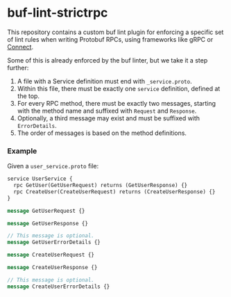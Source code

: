 # buf-lint-strictrpc

This repository contains a custom buf lint plugin for enforcing a specific set of lint rules when
writing Protobuf RPCs, using frameworks like gRPC or [Connect](https://connectrpc.com/).

Some of this is already enforced by the buf linter, but we take it a step further:

1. A file with a Service definition must end with `_service.proto`.
2. Within this file, there must be exactly one `service` definition, defined at the top.
3. For every RPC method, there must be exactly two messages, starting with the method name and
   suffixed with `Request` and `Response`.
4. Optionally, a third message may exist and must be suffixed with `ErrorDetails`.
5. The order of messages is based on the method definitions.

### Example

Given a `user_service.proto` file:

```proto
service UserService {
  rpc GetUser(GetUserRequest) returns (GetUserResponse) {}
  rpc CreateUser(CreateUserRequest) returns (CreateUserResponse) {}
}

message GetUserRequest {}

message GetUserResponse {}

// This message is optional.
message GetUserErrorDetails {}

message CreateUserRequest {}

message CreateUserResponse {}

// This message is optional.
message CreateUserErrorDetails {}
```
